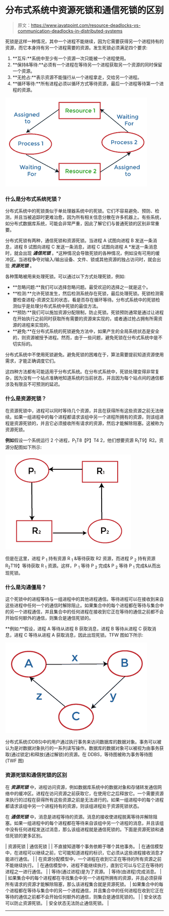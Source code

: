 # 分布式系统中资源死锁和通信死锁的区别

> 原文：<https://www.javatpoint.com/resource-deadlocks-vs-communication-deadlocks-in-distributed-systems>

死锁是这样一种情况，其中一个进程不能继续，因为它需要获得另一个进程持有的资源，而它本身持有另一个进程需要的资源。发生死锁必须满足四个要求:

1.  **互斥:**系统中至少有一个资源一次只能被一个进程使用。
2.  **保持&等待:**必须有一个进程在等待另一个进程获取另一个资源的同时保留一个资源。
3.  **无抢占:**表示资源不能强行从一个进程拿走，交给另一个进程。
4.  **循环等待:**所有进程必须以循环方式等待资源，最后一个进程等待第一个进程的资源。

![Resource Deadlocks vs Communication Deadlocks in Distributed Systems](img/613f71a6809ac1e3db918a471fdc7f98.png)

### 什么是分布式系统死锁？

分布式系统中的死锁类似于单处理器系统中的死锁。它们不容易避免、预防、检测，并且当被追踪时更难治愈，因为所有相关信息分散在许多机器上。有些系统，如分布式数据库系统，可能会非常严重，因此了解它们与普通死锁的区别非常重要。

分布式死锁有两种，通信死锁和资源死锁。当进程 A 试图向进程 B 发送一条消息，进程 B 试图向进程 C 发送一条消息，进程 C 试图向进程 A *发送一条消息时，就会出现 ***通信死锁*** 。*这种情况会导致死锁的各种情况，例如没有可用的缓冲区。当进程争夺对输入/输出设备、文件、锁或其他资源的独占访问时，就会出现 ***资源死锁*** 。

各种策略被用来处理死锁。可以通过以下方式处理死锁，例如:

*   **忽略问题:**我们可以选择忽略问题。最受欢迎的选择之一就是这个。
*   **检测:**允许死锁发生，然后检测系统存在死锁，最后处理死锁。死锁检测需要检查进程-资源交互的状态，看是否存在循环等待。分布式系统中的死锁检测似乎是处理分布式系统中死锁的最佳方法。
*   **预防:**我们可以施加资源分配限制，防止死锁。死锁预防通常是通过让进程在开始执行之前同时获取所有需要的资源来实现的，或者通过抢占拥有所需资源的进程来实现的。
*   **避免:**在分布式系统的死锁避免方法中，如果产生的全局系统状态是安全的，则资源被授予进程。然而，由于一些问题，避免死锁在分布式系统中是不切实际的。

分布式系统中不使用死锁避免。避免死锁的困难在于，算法需要提前知道资源使用需求，才能正确调度它们。

这四种方法都有可能适用于分布式系统。在分布式系统中，死锁处理变得非常复杂，因为没有一个站点准确地知道系统的当前状态，并且因为每个站点间的通信都涉及有限且不可预测的延迟。

### 什么是资源死锁？

在资源死锁中，进程可以同时等待几个资源，并且在获得所有这些资源之前无法继续。如果一组进程中的每个进程都请求该组中另一个进程所拥有的资源，则该组进程是资源死锁的，并且它必须接收所有请求的资源，然后才能解除阻塞。这被称为资源死锁。

**例如**假设一个系统运行 2 个进程，P<sub>1</sub>T8【P】T4 2，他们想要资源 R<sub>1</sub>T9】R2。资源分配图如下所示:

![Resource Deadlocks vs Communication Deadlocks in Distributed Systems](img/28a5639ec608b2e3152c55206cad73cc.png)

但是在这里，进程 P <sub>1</sub> 持有资源 R <sub>1</sub> &等待获取 R2 资源，而进程 P <sub>2</sub> 持有资源 R<sub>2</sub>T19】等待获取 R <sub>1</sub> 资源。这样，P <sub>1</sub> 等待 P <sub>2</sub> 完成& P <sub>2</sub> 等待 P <sub>1</sub> 完成&从而出现死锁。

### 什么是沟通僵局？

这个死锁中的进程等待与一组进程中的其他进程通信。等待进程可以在接收到来自这些进程中任何一个的通信时解除阻止。如果集合中的每个进程都在等待与集合中的另一个进程通信，并且集合中的任何进程在接收到它正在等待的通信之前都不会开始任何额外的通信，则集合是通信死锁的。

**例如:**假设，进程 A 等待从进程 B 获取消息，进程 B 等待从进程 C 获取消息，进程 C 等待从进程 A 获取消息，因此出现死锁。TFW 图如下所示:

![Resource Deadlocks vs Communication Deadlocks in Distributed Systems](img/496667a6277771af03727db4705d0247.png)

分布式系统(DDBS)中的用户通过执行事务来访问数据库的数据对象。事务可以被认为是对数据对象执行的一系列读写操作。数据库的数据对象可以被视为由事务获取(通过锁定)和释放(通过解锁)的资源。在 DDBS，等待图被称为事务等待图(TWF 图)

### 资源死锁和通信死锁的区别

在 ***资源死锁*** 中，进程访问资源，例如数据库系统中的数据对象和存储转发通信网络中的缓冲区。进程在访问资源之前获取它，在使用它之后释放它。一个需要资源来执行的过程在获得所有这些资源之前是无法进行的。如果一组进程中的每个进程都请求该组中另一个进程持有的资源，则该组进程处于资源死锁状态。

在 ***通信死锁*** 中，消息是进程等待的资源。消息的接收使进程脱离等待并解除阻塞。如果一组进程中的每个进程都在等待来自该组中另一个进程的消息，并且该组中没有任何进程发送过消息，那么该组进程就是通信死锁的。下面是资源死锁和通信死锁的更多区别。

| 资源死锁 | 通信死锁 |
| 不直接知道哪个事务依赖于哪个其他事务。 | 在通信模型中，在进程可以继续之前，它可能知道进程的标识，它必须从这些进程接收消息才能进行通信。 |
| 在资源分配模型中，一个进程在收到它正在等待的所有资源之前不能继续执行。 | 在通信模型中，进程不能继续执行，直到它可以与它正在等待的进程之一进行通信。 |
| 等待(通过进程)是为了资源。 | 等待(由进程)完成消息。 |
| 如果集合中的每个进程都在寻找集合中另一个进程所拥有的资源，并且必须获得所有请求的资源才能解除阻塞，那么该进程集合就是资源死锁。 | 如果集合中的每个进程都在等待与集合中的另一个进程通信，并且集合中的任何进程在收到它正在等待的通信之前都不会开始任何额外的通信，则集合是通信死锁的。 |
| 安全状态可以防止资源死锁。 | 安全状态无法防止通信死锁。 |

* * *